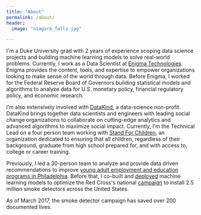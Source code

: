 ```yaml
---
title: "About"
permalink: /about/
header:
  image: "niagara_falls.jpg"

---
```


I'm a Duke University grad with 2 years of experience scoping data science projects and building machine learning models to solve real-world problems. Currently, I work as a Data Scientist at [Enigma Technologies](https://www.enigma.com/). Enigma provides the content, tools, and expertise to empower organizations looking to make sense of the world through data. Before Enigma, I worked for the Federal Reserve Board of Governors building statistical models and algorithms to analyze data for U.S. monetary policy, financial regulatory policy, and economic research.

I’m also extensively involved with [DataKind](http://www.datakind.org/), a data-science non-profit. DataKind brings together data scientists and engineers with leading social change organizations to collaborate on cutting-edge analytics and advanced algorithms to maximize social impact. Currently, I'm the Technical Lead on a four person team working with [Stand For Children](http://stand.org/), an organization dedicated to ensuring that all children, regardless of their background, graduate from high school prepared for, and with access to, college or career training.

Previously, I led a 30-person team to analyze and provide data driven recommendations to improve [young adult employment and education programs in Philadelphia](https://www.pyninc.org/). Before that, I co-built and [deployed](http://home-fire-risk.github.io/smoke_alarm_map/) machine learning models to optimize the Red Cross's national [campaign](http://www.redcross.org/get-help/prepare-for-emergencies/types-of-emergencies/fire/prevent-home-fire) to install 2.5 million smoke detectors across the United States.

As of March 2017, the smoke detector campaign has saved over 200 documented lives.

